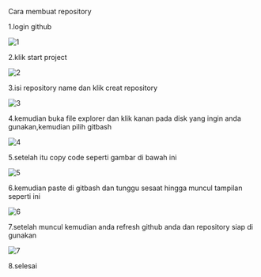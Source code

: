 Cara membuat repository 

1.login github

![1](https://user-images.githubusercontent.com/46662962/51585567-797fd480-1f0c-11e9-817f-e92c8fdf1ec1.png)


2.klik start project

![2](https://user-images.githubusercontent.com/46662962/51585624-a8964600-1f0c-11e9-9f6e-0e38c888d360.png)


3.isi repository name dan klik creat repository

![3](https://user-images.githubusercontent.com/46662962/51585676-db403e80-1f0c-11e9-9fd9-fe7d9ac0321e.png)


4.kemudian buka file explorer dan klik kanan pada disk yang ingin anda gunakan,kemudian pilih gitbash

![4](https://user-images.githubusercontent.com/46662962/51585717-0c207380-1f0d-11e9-9759-e6a7bcc19191.png)


5.setelah itu copy code seperti gambar di bawah ini

![5](https://user-images.githubusercontent.com/46662962/51585743-2fe3b980-1f0d-11e9-9131-dd7cfd71c368.png)


6.kemudian paste di gitbash dan tunggu sesaat hingga muncul tampilan seperti ini

![6](https://user-images.githubusercontent.com/46662962/51585828-76391880-1f0d-11e9-87cc-16595c6a43da.png)


7.setelah muncul kemudian anda refresh github anda dan repository siap di gunakan

![7](https://user-images.githubusercontent.com/46662962/51585867-9a94f500-1f0d-11e9-9c44-d499305b3660.png)


8.selesai
